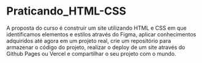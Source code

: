 # Praticando_HTML-CSS

A proposta do curso é construir um site utilizando HTML e CSS em que identificamos elementos e estilos através do Figma, aplicar conhecimentos adquiridos até agora em um projeto real,
crie um repositório para armazenar o código do projeto, realizar o deploy de um site através do Github Pages ou Vercel e compartilhar o seu projeto com o mundo.
